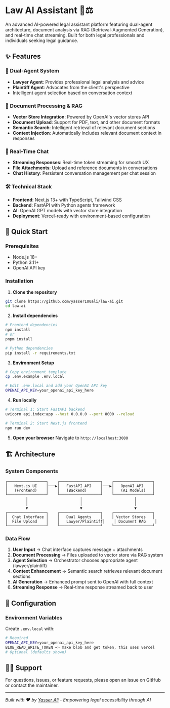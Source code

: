# Law AI Assistant 🤖⚖️

An advanced AI-powered legal assistant platform featuring dual-agent architecture, document analysis via RAG (Retrieval-Augmented Generation), and real-time chat streaming. Built for both legal professionals and individuals seeking legal guidance.

## ✨ Features

### 🤖 Dual-Agent System
- **Lawyer Agent**: Provides professional legal analysis and advice
- **Plaintiff Agent**: Advocates from the client's perspective
- Intelligent agent selection based on conversation context

### 📄 Document Processing & RAG
- **Vector Store Integration**: Powered by OpenAI's vector stores API
- **Document Upload**: Support for PDF, text, and other document formats
- **Semantic Search**: Intelligent retrieval of relevant document sections
- **Context Injection**: Automatically includes relevant document context in responses

### 💬 Real-Time Chat
- **Streaming Responses**: Real-time token streaming for smooth UX
- **File Attachments**: Upload and reference documents in conversations
- **Chat History**: Persistent conversation management per chat session

### 🛠️ Technical Stack
- **Frontend**: Next.js 13+ with TypeScript, Tailwind CSS
- **Backend**: FastAPI with Python agents framework
- **AI**: OpenAI GPT models with vector store integration
- **Deployment**: Vercel-ready with environment-based configuration

## 🚀 Quick Start

### Prerequisites
- Node.js 18+
- Python 3.11+
- OpenAI API key

### Installation

1. **Clone the repository**
```bash
git clone https://github.com/yasser100ali/law-ai.git
cd law-ai
```

2. **Install dependencies**
```bash
# Frontend dependencies
npm install
# or
pnpm install

# Python dependencies
pip install -r requirements.txt
```

3. **Environment Setup**
```bash
# Copy environment template
cp .env.example .env.local

# Edit .env.local and add your OpenAI API key
OPENAI_API_KEY=your_openai_api_key_here
```

4. **Run locally**
```bash
# Terminal 1: Start FastAPI backend
uvicorn api.index:app --host 0.0.0.0 --port 8000 --reload

# Terminal 2: Start Next.js frontend
npm run dev
```

5. **Open your browser**
Navigate to `http://localhost:3000`

## 🏗️ Architecture

### System Components

```
┌─────────────────┐    ┌──────────────────┐    ┌─────────────────┐
│   Next.js UI    │───▶│   FastAPI API    │───▶│   OpenAI API    │
│   (Frontend)    │    │   (Backend)      │    │   (AI Models)   │
└─────────────────┘    └──────────────────┘    └─────────────────┘
         │                       │                       │
         │                       │                       │
         ▼                       ▼                       ▼
┌─────────────────┐    ┌──────────────────┐    ┌─────────────────┐
│  Chat Interface │    │   Dual Agents    │    │ Vector Stores   │
│  File Upload    │    │   Lawyer/Plaintiff│    │ Document RAG    │
└─────────────────┘    └──────────────────┘    └─────────────────┘
```

### Data Flow
1. **User Input** → Chat interface captures message + attachments
2. **Document Processing** → Files uploaded to vector store via RAG system
3. **Agent Selection** → Orchestrator chooses appropriate agent (lawyer/plaintiff)
4. **Context Enhancement** → Semantic search retrieves relevant document sections
5. **AI Generation** → Enhanced prompt sent to OpenAI with full context
6. **Streaming Response** → Real-time response streamed back to user

## 🔧 Configuration

### Environment Variables

Create `.env.local` with:

```bash
# Required
OPENAI_API_KEY=your_openai_api_key_here
BLOB_READ_WRITE_TOKEN => make blob and get token, this uses vercel
# Optional (defaults shown)
```





## 🙋‍♂️ Support

For questions, issues, or feature requests, please open an issue on GitHub or contact the maintainer.

---

*Built with ❤️ by [Yasser Ali](https://github.com/yasser100ali) - Empowering legal accessibility through AI*
